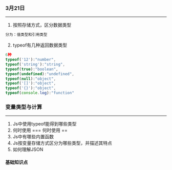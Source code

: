 ### 3月21日
---
1. 按照存储方式，区分数据类型
```javascript
分为：值类型和引用类型
```
2. typeof有几种返回数据类型
```javascript
6种
typeof('12'):"number",
typeof('string'):"string",
typeof(true):"boolean",
typeof(undefined):"undefined",
typeof(null):"object",
typeof('[]'):"object",
typeof('{}'):"object",
typeof(console.log):"function"
```
### 变量类型与计算
----
1. Js中使用typeof能得到哪些类型
2. 何时使用 === 何时使用 ==
3. Js中有哪些内置函数
4. Js按变量存储方式区分为哪些类型，并描述其特点
5. 如何理解JSON

#### 基础知识点





